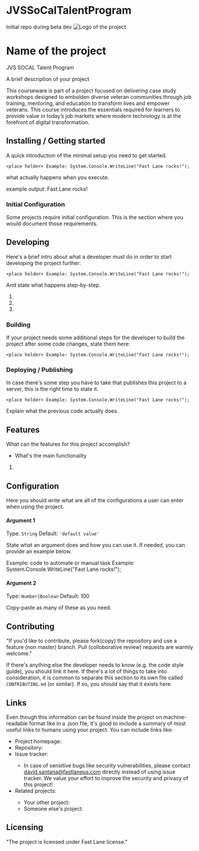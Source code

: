 # JVSSoCalTalentProgram
Initial repo during beta dev
![Logo of the project](https://flcdnk4-914d.kxcdn.com/img/logo/fast-lane--ng3.png)

# Name of the project
JVS SOCAL Talent Program

A brief description of your project

This courseware is part of a project focused on delivering case study workshops designed to embolden diverse veteran communities through job training, mentoring, and education to transform lives and empower veterans. This course introduces the essentials required for learners to provide value in today’s job markets where modern technology is at the forefront of digital transformation.

## Installing / Getting started

A quick introduction of the minimal setup you need to get started.

```code to automate or manual task
<place holder> Example: System.Console.WriteLine("Fast Lane rocks!");
```

what actually happens when you execute.

example output: Fast Lane rocks!

### Initial Configuration

Some projects require initial configuration.
This is the section where you would document those requirements.



## Developing

Here's a brief intro about what a developer must do in order to start developing
the project further:

``` code to automate or manual task
<place holder> Example: System.Console.WriteLine("Fast Lane rocks!");
```

And state what happens step-by-step.

1. <place holder>
2. <place holder>
3. <place holder>

### Building

If your project needs some additional steps for the developer to build the
project after some code changes, state them here:

```code to automate or manual task
<place holder> Example: System.Console.WriteLine("Fast Lane rocks!");
```


### Deploying / Publishing

In case there's some step you have to take that publishes this project to a
server, this is the right time to state it.

```code to automate or manual task
<place holder> Example: System.Console.WriteLine("Fast Lane rocks!");
```

Explain what the previous code actually does.

## Features

What can the features for this project accomplish?
* What's the main functionality
1. <place holder>

## Configuration

Here you should write what are all of the configurations a user can enter when
using the project.

#### Argument 1
Type: `String`
Default: `'default value'`

State what an argument does and how you can use it. If needed, you can provide
an example below.

Example:
code to automate or manual task
<place holder> Example: System.Console.WriteLine("Fast Lane rocks!");

#### Argument 2
Type: `Number|Boolean`
Default: 100

Copy-paste as many of these as you need.

## Contributing


"If you'd like to contribute, please fork(copy) the repository and use a feature (non master)
branch. Pull (colloborative review) requests are warmly welcome."

If there's anything else the developer needs to know (e.g. the code style
guide), you should link it here. If there's a lot of things to take into
consideration, it is common to separate this section to its own file called
`CONTRIBUTING.md` (or similar). If so, you should say that it exists here.

## Links

Even though this information can be found inside the project on machine-readable
format like in a .json file, it's good to include a summary of most useful
links to humans using your project. You can include links like:

- Project homepage: <place holder>
- Repository: <place holder>
- Issue tracker: <place holder>
  - In case of sensitive bugs like security vulnerabilities, please contact
    david.santana@fastlaneus.com directly instead of using issue tracker. We value your effort
    to improve the security and privacy of this project!
- Related projects: <place holder>
  - Your other project: <place holder>
  - Someone else's project: <place holder>


## Licensing

"The project is licensed under Fast Lane license."
